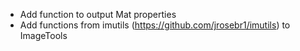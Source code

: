 * Add function to output Mat properties
* Add functions from imutils (https://github.com/jrosebr1/imutils) to ImageTools